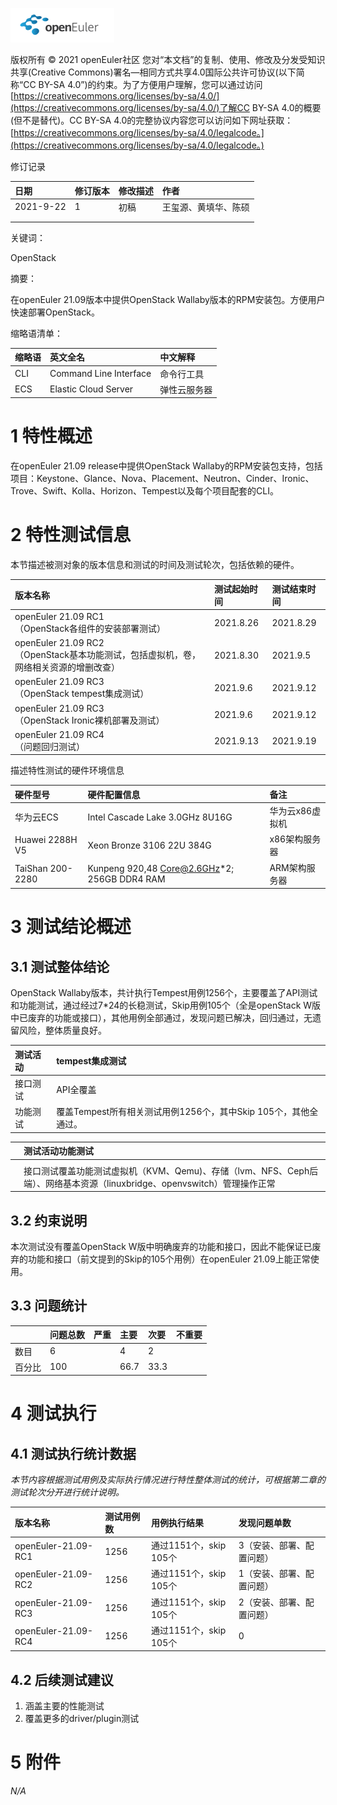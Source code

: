 ![openEuler ico](../../images/openEuler.png)

版权所有 © 2021  openEuler社区
 您对“本文档”的复制、使用、修改及分发受知识共享(Creative Commons)署名—相同方式共享4.0国际公共许可协议(以下简称“CC BY-SA 4.0”)的约束。为了方便用户理解，您可以通过访问[https://creativecommons.org/licenses/by-sa/4.0/](https://creativecommons.org/licenses/by-sa/4.0/)了解CC BY-SA 4.0的概要 (但不是替代)。CC BY-SA 4.0的完整协议内容您可以访问如下网址获取：[https://creativecommons.org/licenses/by-sa/4.0/legalcode。](https://creativecommons.org/licenses/by-sa/4.0/legalcode。)

修订记录

|日期|修订版本|修改描述|作者|
|:----|:----|:----|:----|
|2021-9-22|1|初稿|王玺源、黄填华、陈硕|
|    |    |    |    |
|    |    |    |    |

关键词：

OpenStack

摘要：

在openEuler 21.09版本中提供OpenStack Wallaby版本的RPM安装包。方便用户快速部署OpenStack。

缩略语清单：

|缩略语|英文全名|中文解释|
|:----|:----|:----|
|CLI|Command Line Interface|命令行工具|
|ECS|Elastic Cloud Server|弹性云服务器|

# 1 特性概述

在openEuler 21.09 release中提供OpenStack Wallaby的RPM安装包支持，包括项目：Keystone、Glance、Nova、Placement、Neutron、Cinder、Ironic、Trove、Swift、Kolla、Horizon、Tempest以及每个项目配套的CLI。

# 2 特性测试信息

本节描述被测对象的版本信息和测试的时间及测试轮次，包括依赖的硬件。

|版本名称|测试起始时间|测试结束时间|
|:----|:----|:----|
|openEuler 21.09 RC1<br>（OpenStack各组件的安装部署测试）|2021.8.26|2021.8.29|
|openEuler 21.09 RC2<br>（OpenStack基本功能测试，包括虚拟机，卷，网络相关资源的增删改查）|2021.8.30|2021.9.5|
|openEuler 21.09 RC3<br>（OpenStack tempest集成测试）|2021.9.6|2021.9.12|
|openEuler 21.09 RC3<br>（OpenStack Ironic裸机部署及测试）|2021.9.6|2021.9.12|
|openEuler 21.09 RC4<br>（问题回归测试）	|2021.9.13|2021.9.19|

描述特性测试的硬件环境信息

|硬件型号|硬件配置信息|备注|
|:----|:----|:----|
|华为云ECS|Intel Cascade Lake 3.0GHz 8U16G|华为云x86虚拟机|
|Huawei 2288H V5|Xeon Bronze 3106 22U 384G|x86架构服务器|
|TaiShan 200-2280|Kunpeng 920,48 Core@2.6GHz*2; 256GB DDR4 RAM|ARM架构服务器|

# 3 测试结论概述

## 3.1 测试整体结论

OpenStack Wallaby版本，共计执行Tempest用例1256个，主要覆盖了API测试和功能测试，通过经过7*24的长稳测试，Skip用例105个（全是openStack W版中已废弃的功能或接口），其他用例全部通过，发现问题已解决，回归通过，无遗留风险，整体质量良好。

|测试活动|tempest集成测试|
|:----|:----|
|接口测试|API全覆盖|
|功能测试|覆盖Tempest所有相关测试用例1256个，其中Skip 105个，其他全通过。|

||测试活动功能测试|
|:----|:----|
|||
||接口测试覆盖功能测试虚拟机（KVM、Qemu)、存储（lvm、NFS、Ceph后端）、网络基本资源（linuxbridge、openvswitch）管理操作正常|

## 3.2   约束说明

本次测试没有覆盖OpenStack W版中明确废弃的功能和接口，因此不能保证已废弃的功能和接口（前文提到的Skip的105个用例）在openEuler 21.09上能正常使用。

## 3.3   问题统计

|    |问题总数|严重|主要|次要|不重要|
|:----|:----|:----|:----|:----|:----|
|数目|6| |4|2||
|百分比|100| |66.7|33.3||

# 4 测试执行

## 4.1 测试执行统计数据

*本节内容根据测试用例及实际执行情况进行特性整体测试的统计，可根据第二章的测试轮次分开进行统计说明。*

|版本名称|测试用例数|用例执行结果|发现问题单数|
|:----|:----|:----|:----|
|openEuler-21.09-RC1|1256|通过1151个，skip 105个|3（安装、部署、配置问题）|
|openEuler-21.09-RC2|1256|通过1151个，skip 105个|1（安装、部署、配置问题）|
|openEuler-21.09-RC3|1256|通过1151个，skip 105个|2（安装、部署、配置问题）|
|openEuler-21.09-RC4|1256|通过1151个，skip 105个|0|

## 4.2 后续测试建议

1. 涵盖主要的性能测试
2. 覆盖更多的driver/plugin测试

# 5 附件

*N/A*

